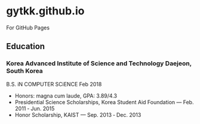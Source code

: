 # gytkk.github.io
For GitHub Pages

## Education
### Korea Advanced Institute of Science and Technology Daejeon, South Korea
B.S. iN COMPUTER SCiENCE Feb 2018
- Honors: magna cum laude, GPA: 3.89/4.3
- Presidential Science Scholarships, Korea Student Aid Foundation — Feb. 2011 ‐ Jun. 2015
- Honor Scholarship, KAIST — Sep. 2013 ‐ Dec. 2013